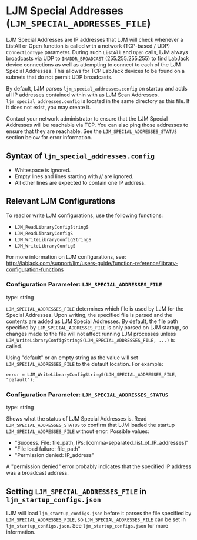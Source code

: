 # LJM Special Addresses (`LJM_SPECIAL_ADDRESSES_FILE`)

LJM Special Addresses are IP addresses that LJM will check whenever a ListAll or Open function is called with a network (TCP-based / UDP) `ConnectionType` parameter. During such `ListAll` and `Open` calls, LJM always broadcasts via UDP to `INADDR_BROADCAST` (255.255.255.255) to find LabJack device connections as well as attempting to connect to each of the LJM Special Addresses. This allows for TCP LabJack devices to be found on a subnets that do not permit UDP broadcasts.

By default, LJM parses `ljm_special_addresses.config` on startup and adds all IP addresses contained within with as LJM Scan Addresses. `ljm_special_addresses.config` is located in the same directory as this file. If it does not exist, you may create it.

Contact your network administrator to ensure that the LJM Special Addresses will be reachable via TCP. You can also ping those addresses to ensure that they are reachable. See the `LJM_SPECIAL_ADDRESSES_STATUS` section below for error information.



## Syntax of `ljm_special_addresses.config`

 - Whitespace is ignored.
 - Empty lines and lines starting with // are ignored.
 - All other lines are expected to contain one IP address.



## Relevant LJM Configurations

To read or write LJM configurations, use the following functions:

 - `LJM_ReadLibraryConfigStringS`
 - `LJM_ReadLibraryConfigS`
 - `LJM_WriteLibraryConfigStringS`
 - `LJM_WriteLibraryConfigS`

For more information on LJM configurations, see:
http://labjack.com/support/ljm/users-guide/function-reference/library-configuration-functions


### Configuration Parameter: `LJM_SPECIAL_ADDRESSES_FILE`
type: string

`LJM_SPECIAL_ADDRESSES_FILE` determines which file is used by LJM for the Special Addresses. Upon writing, the specified file is parsed and the contents are added as LJM Special Addresses. By default, the file path specified by `LJM_SPECIAL_ADDRESSES_FILE` is only parsed on LJM startup, so changes made to the file will not affect running LJM processes unless `LJM_WriteLibraryConfigStringS(LJM_SPECIAL_ADDRESSES_FILE, ...)` is called.

Using "default" or an empty string as the value will set `LJM_SPECIAL_ADDRESSES_FILE` to the default location. For example:

    error = LJM_WriteLibraryConfigStringS(LJM_SPECIAL_ADDRESSES_FILE, "default");


### Configuration Parameter: `LJM_SPECIAL_ADDRESSES_STATUS`
type: string

Shows what the status of LJM Special Addresses is. Read `LJM_SPECIAL_ADDRESSES_STATUS` to confirm that LJM loaded the startup `LJM_SPECIAL_ADDRESSES_FILE` without error. Possible values:

 - "Success. File: file_path, IPs: [comma-separated_list_of_IP_addresses]"
 - "File load failure: file_path"
 - "Permission denied: IP_address"

A "permission denied" error probably indicates that the specified IP address was a broadcast address.



## Setting `LJM_SPECIAL_ADDRESSES_FILE` in `ljm_startup_configs.json`

LJM will load `ljm_startup_configs.json` before it parses the file specified by `LJM_SPECIAL_ADDRESSES_FILE`, so `LJM_SPECIAL_ADDRESSES_FILE` can be set in `ljm_startup_configs.json`. See `ljm_startup_configs.json` for more information.

